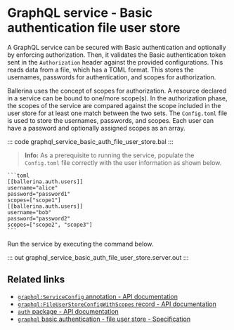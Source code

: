 # GraphQL service - Basic authentication file user store

A GraphQL service can be secured with Basic authentication and optionally by enforcing authorization. Then, it validates the Basic authentication token sent in the `Authorization` header against the provided configurations. This reads data from a file, which has a TOML format. This stores the usernames, passwords for authentication, and scopes for authorization.

Ballerina uses the concept of scopes for authorization. A resource declared in a service can be bound to one/more scope(s). In the authorization phase, the scopes of the service are compared against the scope included in the user store for at least one match between the two sets. The `Config.toml` file is used to store the usernames, passwords, and scopes. Each user can have a password and optionally assigned scopes as an array.

::: code graphql_service_basic_auth_file_user_store.bal :::

>**Info:** As a prerequisite to running the service, populate the `Config.toml` file correctly with the user information as shown below.

    ```toml
    [[ballerina.auth.users]]
    username="alice"
    password="password1"
    scopes=["scope1"]
    [[ballerina.auth.users]]
    username="bob"
    password="password2"
    scopes=["scope2", "scope3"]
    ```

Run the service by executing the command below.

::: out graphql_service_basic_auth_file_user_store.server.out :::

## Related links
- [`graphql:ServiceConfig` annotation - API documentation](https://lib.ballerina.io/ballerina/graphql/latest/annotations#ServiceConfig)
- [`graphql:FileUserStoreConfigWithScopes` record - API documentation](https://lib.ballerina.io/ballerina/graphql/latest/records/FileUserStoreConfigWithScopes)
- [`auth` package - API documentation](https://lib.ballerina.io/ballerina/auth/latest/)
- [`graphql` basic authentication - file user store - Specification](/spec/graphql/#11111-basic-authentication---file-user-store)
